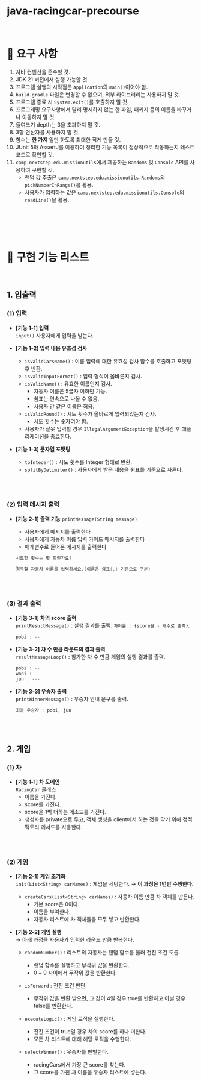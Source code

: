 # java-racingcar-precourse

</br>

# 💫 요구 사항

1. 자바 컨벤션을 준수할 것.
2. JDK 21 버전에서 실행 가능할 것.
3. 프로그램 실행의 시작점은 `Application`의 `main()`이어야 함.
4. `build.gradle` 파일은 변경할 수 없으며, 외부 라이브러리는 사용하지 말 것.
5. 프로그램 종료 시 `System.exit()`를 호출하지 말 것.
6. 프로그래밍 요구사항에서 달리 명시하지 않는 한 파일, 패키지 등의 이름을 바꾸거나 이동하지 말 것.
7. 들여쓰기 depth는 3을 초과하지 말 것.
8. 3항 연산자를 사용하지 말 것.
9. 함수는 **한 가지** 일만 하도록 최대한 작게 만들 것.
10. JUnit 5와 AssertJ를 이용하여 정리한 기능 목록이 정상적으로 작동하는지 테스트 코드로 확인할 것.
11. `camp.nextstep.edu.missionutils`에서 제공하는 `Randoms` 및 `Console` API를 사용하여 구현할 것.
    - 랜덤 값 추출은 `camp.nextstep.edu.missionutils.Randoms`의 `pickNumberInRange()`를 활용.
    - 사용자가 입력하는 값은 `camp.nextstep.edu.missionutils.Console`의 `readLine()`을 활용.


</br>
</br>
</br>
</br>

# 📕 구현 기능 리스트
</br>

## 1. 입출력

### (1) 입력

- **[기능 1-1] 입력**  
  `input()` 사용자에게 입력을 받는다.

- **[기능 1-2] 입력 내용 유효성 검사**
    - `isValidCarsName()` : 이름 입력에 대한 유효성 검사 함수를 호출하고 포맷팅 후 반환.
    - `isValidInputFormat()` : 입력 형식이 올바른지 검사.
    - `isValidName()` : 유효한 이름인지 검사.
        - 자동차 이름은 5글자 이하만 가능.
        - 쉼표는 연속으로 나올 수 없음.
        - 사용자 간 같은 이름은 허용.
    - `isValidRound()` : 시도 횟수가 올바르게 입력되었는지 검사.
        - 시도 횟수는 숫자여야 함.
    - 사용자가 잘못 입력할 경우 `IllegalArgumentException`을 발생시킨 후 애플리케이션을 종료한다.

- **[기능 1-3] 문자열 포맷팅**
    - `toInteger()` : 시도 횟수를 Integer 형태로 반환.
    - `splitByDelimiter()` : 사용자에게 받은 내용을 쉼표를 기준으로 자른다.
      
    </br>
</br>


### (2) 입력 메시지 출력



- **[기능 2-1] 출력 기능**
  `printMessage(String message)`

    - 사용자에게 메시지를  출력한다
    - 사용자에게 자동차 이름 입력 가이드 메시지를 출력한다
    - 매개변수로 들어온 메시지를 출력한다

    ```java
    시도할 횟수는 몇 회인가요?
    ```

    ```java
    경주할 자동차 이름을 입력하세요.(이름은 쉼표(,) 기준으로 구분)
    ```



</br>
</br>

### (3) 결과 출력

- **[기능 3-1] 차의 score 출력**  
  `printResultMessage()` : 실행 결과를 출력.
  `차이름 : {score을 - 개수로 출력}`.
    ```java
  pobi : --
    ```

- **[기능 3-2] 차 수 만큼 라운드의 결과 출력**  
  `resultMessageLoop()` : 참가한 차 수 만큼 게임의 실행 결과를 출력.
  ```java
  pobi : --
  woni : ----
  jun : ---

- **[기능 3-3] 우승자 출력**  
  `printWinnerMessage()` : 우승자 안내 문구를 출력.
  ```java
  최종 우승자 : pobi, jun
  
</br>
</br>

## 2. 게임

### (1) 차

- **[기능 1-1] 차 도메인**  
  `RacingCar` 클래스
    - 이름을 가진다.
    - score를 가진다.
    - score을 1씩 더하는 메소드를 가진다.
    - 생성자를 private으로 두고, 객체 생성을 client에서 하는 것을 막기 위해 정적 팩토리 메서드를 사용한다.

</br>
</br>

### (2) 게임

- **[기능 2-1] 게임 초기화**  
  `init(List<String> carNames)` : 게임을 세팅한다. → **이 과정은 1번만 수행한다.**
    - `createCars(List<String> carNames)` : 자동차 이름 만큼 차 객체를 만든다.
        - 기본 score은 0이다.
        - 이름을 부여한다.
        - 자동차 리스트에 차 객체들을 모두 넣고 반환한다.

- **[기능 2-2] 게임 실행**  
  → 아래 과정을 사용자가 입력한 라운드 만큼 반복한다.
    - `randomNumber()` : 리스트의 자동차는 랜덤 함수를 불러 전진 조건 도출.
        - 랜덤 함수를 실행하고 무작위 값을 반환한다.
        - 0 ~ 9 사이에서 무작위 값을 반환한다.

    - `isForward` : 전진 조건 판단.
        - 무작위 값을 반환 받으면, 그 값이 4일 경우 true를 반환하고 아닐 경우 false를 반환한다.

    - `executeLogic()` : 게임 로직을 실행한다.
        - 전진 조건이 true일 경우 차의 score를 하나 더한다.
        - 모든 차 리스트에 대해 해당 로직을 수행한다.

    - `selectWinner()` : 우승자를 판별한다.
        - racingCars에서 가장 큰 score를 찾는다.
        - 그 score를 가진 차 이름을 우승자 리스트에 넣는다.